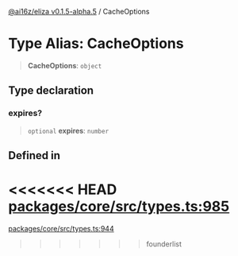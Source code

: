 [@ai16z/eliza v0.1.5-alpha.5](../index.md) / CacheOptions

# Type Alias: CacheOptions

> **CacheOptions**: `object`

## Type declaration

### expires?

> `optional` **expires**: `number`

## Defined in

<<<<<<< HEAD
[packages/core/src/types.ts:985](https://github.com/ai16z/eliza/blob/main/packages/core/src/types.ts#L985)
=======
[packages/core/src/types.ts:944](https://github.com/konstantine25b/eliza/blob/main/packages/core/src/types.ts#L944)
>>>>>>> founderlist
